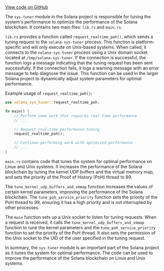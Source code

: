 [View code on GitHub](https://github.com/solana-labs/solana/tree/master/na/sys-tuner)

The `sys-tuner` module in the Solana project is responsible for tuning the system's performance to optimize the performance of the Solana blockchain. It contains two main files: `lib.rs` and `main.rs`.

`lib.rs` provides a function called `request_realtime_poh()`, which sends a tuning request to the `solana-sys-tuner` process. This function is platform-specific and will only execute on Unix-based systems. When called, it connects to the `solana-sys-tuner` process using a Unix domain socket located at `/tmp/solana-sys-tuner`. If the connection is successful, the function logs a message indicating that the tuning request has been sent successfully. If the connection fails, it logs a warning message with an error message to help diagnose the issue. This function can be used in the larger Solana project to dynamically adjust system parameters for optimal performance.

Example usage of `request_realtime_poh()`:

```rust
use solana_sys_tuner::request_realtime_poh;

fn main() {
    // Perform some work that requires real-time performance
    // ...

    // Request real-time performance tuning
    request_realtime_poh();

    // Continue performing work with optimized performance
    // ...
}
```

`main.rs` contains code that tunes the system for optimal performance on Linux and Unix systems. It increases the performance of the Solana blockchain by tuning the kernel UDP buffers and the virtual memory map, and sets the priority of the Proof of History (PoH) thread to 99.

The `tune_kernel_udp_buffers_and_vmmap` function increases the values of certain kernel parameters, improving the performance of the Solana blockchain. The `tune_poh_service_priority` function sets the priority of the PoH thread to 99, ensuring it has a high priority and is not interrupted by other processes.

The `main` function sets up a Unix socket to listen for tuning requests. When a request is received, it calls the `tune_kernel_udp_buffers_and_vmmap` function to tune the kernel parameters and the `tune_poh_service_priority` function to set the priority of the PoH thread. It also sets the permission of the Unix socket to the UID of the user specified in the tuning request.

In summary, the `sys-tuner` module is an important part of the Solana project as it tunes the system for optimal performance. The code can be used to improve the performance of the Solana blockchain on Linux and Unix systems.
